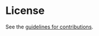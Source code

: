 # License

See the
[guidelines for contributions](https://github.com/martinthomson/alt-svcb/blob/main/CONTRIBUTING.md).
